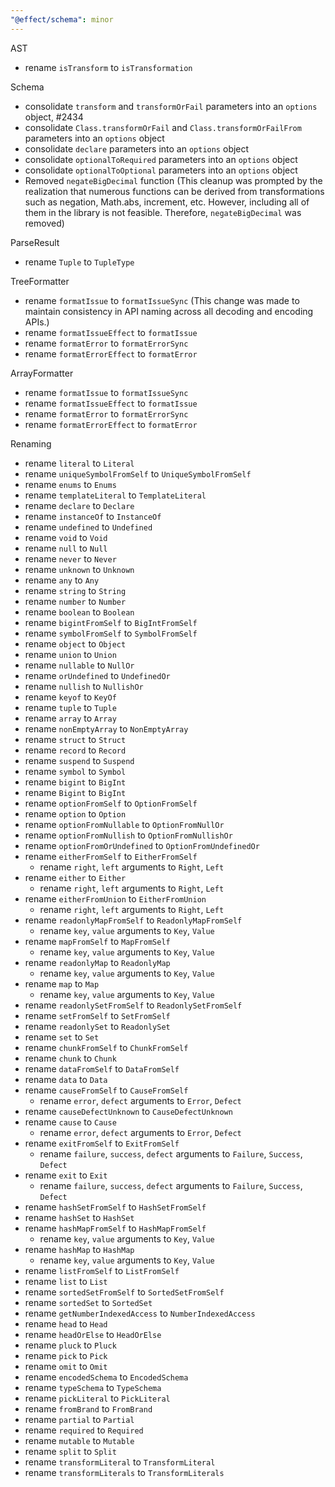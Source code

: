 ```yaml
---
"@effect/schema": minor
---
```


AST

- rename `isTransform` to `isTransformation`

Schema

- consolidate `transform` and `transformOrFail` parameters into an `options` object, #2434
- consolidate `Class.transformOrFail` and `Class.transformOrFailFrom` parameters into an `options` object
- consolidate `declare` parameters into an `options` object
- consolidate `optionalToRequired` parameters into an `options` object
- consolidate `optionalToOptional` parameters into an `options` object
- Removed `negateBigDecimal` function (This cleanup was prompted by the realization that numerous functions can be derived from transformations such as negation, Math.abs, increment, etc. However, including all of them in the library is not feasible. Therefore, `negateBigDecimal` was removed)

ParseResult

- rename `Tuple` to `TupleType`

TreeFormatter

- rename `formatIssue` to `formatIssueSync` (This change was made to maintain consistency in API naming across all decoding and encoding APIs.)
- rename `formatIssueEffect` to `formatIssue`
- rename `formatError` to `formatErrorSync`
- rename `formatErrorEffect` to `formatError`

ArrayFormatter

- rename `formatIssue` to `formatIssueSync`
- rename `formatIssueEffect` to `formatIssue`
- rename `formatError` to `formatErrorSync`
- rename `formatErrorEffect` to `formatError`

Renaming

- rename `literal` to `Literal`
- rename `uniqueSymbolFromSelf` to `UniqueSymbolFromSelf`
- rename `enums` to `Enums`
- rename `templateLiteral` to `TemplateLiteral`
- rename `declare` to `Declare`
- rename `instanceOf` to `InstanceOf`
- rename `undefined` to `Undefined`
- rename `void` to `Void`
- rename `null` to `Null`
- rename `never` to `Never`
- rename `unknown` to `Unknown`
- rename `any` to `Any`
- rename `string` to `String`
- rename `number` to `Number`
- rename `boolean` to `Boolean`
- rename `bigintFromSelf` to `BigIntFromSelf`
- rename `symbolFromSelf` to `SymbolFromSelf`
- rename `object` to `Object`
- rename `union` to `Union`
- rename `nullable` to `NullOr`
- rename `orUndefined` to `UndefinedOr`
- rename `nullish` to `NullishOr`
- rename `keyof` to `KeyOf`
- rename `tuple` to `Tuple`
- rename `array` to `Array`
- rename `nonEmptyArray` to `NonEmptyArray`
- rename `struct` to `Struct`
- rename `record` to `Record`
- rename `suspend` to `Suspend`
- rename `symbol` to `Symbol`
- rename `bigint` to `BigInt`
- rename `Bigint` to `BigInt`
- rename `optionFromSelf` to `OptionFromSelf`
- rename `option` to `Option`
- rename `optionFromNullable` to `OptionFromNullOr`
- rename `optionFromNullish` to `OptionFromNullishOr`
- rename `optionFromOrUndefined` to `OptionFromUndefinedOr`
- rename `eitherFromSelf` to `EitherFromSelf`
  - rename `right`, `left` arguments to `Right`, `Left`
- rename `either` to `Either`
  - rename `right`, `left` arguments to `Right`, `Left`
- rename `eitherFromUnion` to `EitherFromUnion`
  - rename `right`, `left` arguments to `Right`, `Left`
- rename `readonlyMapFromSelf` to `ReadonlyMapFromSelf`
  - rename `key`, `value` arguments to `Key`, `Value`
- rename `mapFromSelf` to `MapFromSelf`
  - rename `key`, `value` arguments to `Key`, `Value`
- rename `readonlyMap` to `ReadonlyMap`
  - rename `key`, `value` arguments to `Key`, `Value`
- rename `map` to `Map`
  - rename `key`, `value` arguments to `Key`, `Value`
- rename `readonlySetFromSelf` to `ReadonlySetFromSelf`
- rename `setFromSelf` to `SetFromSelf`
- rename `readonlySet` to `ReadonlySet`
- rename `set` to `Set`
- rename `chunkFromSelf` to `ChunkFromSelf`
- rename `chunk` to `Chunk`
- rename `dataFromSelf` to `DataFromSelf`
- rename `data` to `Data`
- rename `causeFromSelf` to `CauseFromSelf`
  - rename `error`, `defect` arguments to `Error`, `Defect`
- rename `causeDefectUnknown` to `CauseDefectUnknown`
- rename `cause` to `Cause`
  - rename `error`, `defect` arguments to `Error`, `Defect`
- rename `exitFromSelf` to `ExitFromSelf`
  - rename `failure`, `success`, `defect` arguments to `Failure`, `Success`, `Defect`
- rename `exit` to `Exit`
  - rename `failure`, `success`, `defect` arguments to `Failure`, `Success`, `Defect`
- rename `hashSetFromSelf` to `HashSetFromSelf`
- rename `hashSet` to `HashSet`
- rename `hashMapFromSelf` to `HashMapFromSelf`
  - rename `key`, `value` arguments to `Key`, `Value`
- rename `hashMap` to `HashMap`
  - rename `key`, `value` arguments to `Key`, `Value`
- rename `listFromSelf` to `ListFromSelf`
- rename `list` to `List`
- rename `sortedSetFromSelf` to `SortedSetFromSelf`
- rename `sortedSet` to `SortedSet`
- rename `getNumberIndexedAccess` to `NumberIndexedAccess`
- rename `head` to `Head`
- rename `headOrElse` to `HeadOrElse`
- rename `pluck` to `Pluck`
- rename `pick` to `Pick`
- rename `omit` to `Omit`
- rename `encodedSchema` to `EncodedSchema`
- rename `typeSchema` to `TypeSchema`
- rename `pickLiteral` to `PickLiteral`
- rename `fromBrand` to `FromBrand`
- rename `partial` to `Partial`
- rename `required` to `Required`
- rename `mutable` to `Mutable`
- rename `split` to `Split`
- rename `transformLiteral` to `TransformLiteral`
- rename `transformLiterals` to `TransformLiterals`
